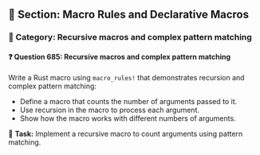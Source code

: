 ## 📘 Section: Macro Rules and Declarative Macros
### 🔹 Category: Recursive macros and complex pattern matching
#### ❓ Question 685: Recursive macros and complex pattern matching

Write a Rust macro using `macro_rules!` that demonstrates recursion and complex pattern matching:

- Define a macro that counts the number of arguments passed to it.
- Use recursion in the macro to process each argument.
- Show how the macro works with different numbers of arguments.

🔧 **Task:** Implement a recursive macro to count arguments using pattern matching.

